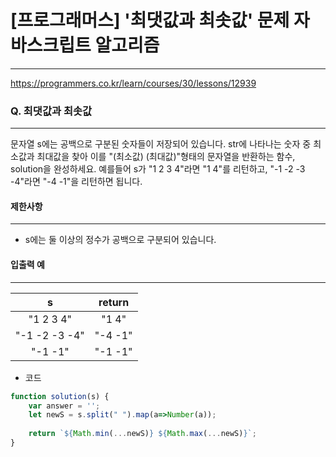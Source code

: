 # [프로그래머스] '최댓값과 최솟값' 문제 자바스크립트 알고리즘
-------
https://programmers.co.kr/learn/courses/30/lessons/12939
### Q. 최댓값과 최솟값
-----
문자열 s에는 공백으로 구분된 숫자들이 저장되어 있습니다. str에 나타나는 숫자 중 최소값과 최대값을 찾아 이를 "(최소값) (최대값)"형태의 문자열을 반환하는 함수, solution을 완성하세요.
예를들어 s가 "1 2 3 4"라면 "1 4"를 리턴하고, "-1 -2 -3 -4"라면 "-4 -1"을 리턴하면 됩니다.



#### 제한사항 
---
* s에는 둘 이상의 정수가 공백으로 구분되어 있습니다.

#### 입출력 예  
----
|s|	return|
|:---:|:---:|
|"1 2 3 4"|	"1 4"|
|"-1 -2 -3 -4"|	"-4 -1"|
|"-1 -1"|	"-1 -1"|



* 코드 
```js
function solution(s) {
    var answer = '';
    let newS = s.split(" ").map(a=>Number(a));
    
    return `${Math.min(...newS)} ${Math.max(...newS)}`;
}
   
``` 



